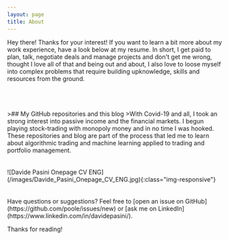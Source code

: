 ```yaml
---
layout: page
title: About
---
```


<p class="message">
  Hey there! Thanks for your interest! If you want to learn a bit more about my work experience, have a look below at my resume. In short, I get paid to plan, talk, negotiate deals and manage projects and don't get me wrong, thought I love all of that and being out and about, I also love to loose myself into complex problems that require building upknowledge, skills and resources from the ground.
</p>
<br><br><br>
>## My GitHub repositories and this blog
>With Covid-19 and all, I took an strong interest into passive income and the financial markets. I begun playing stock-trading with monopoly money and in no time I was hooked. These repositories and blog are part of the process that led me to learn about algorithmic trading and machine learning applied to trading and portfolio management.
<br><br><br>
![Davide Pasini Onepage CV ENG](/images/Davide_Pasini_Onepage_CV_ENG.jpg){:class="img-responsive"}
<br><br><br>
Have questions or suggestions? Feel free to [open an issue on GitHub](https://github.com/poole/issues/new) or [ask me on LinkedIn](https://www.linkedin.com/in/davidepasini/).

Thanks for reading!
